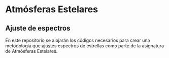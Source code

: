 # Atmósferas Estelares
## Ajuste de espectros

En este repositorio se alojarán los códigos necesarios para crear una metodología que ajustes espectros de estrellas como parte de la asignatura de Atmósferas Estelares. 
